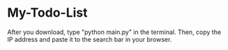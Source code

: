 # My-Todo-List
After you download, type "python main.py" in the terminal. Then, copy the IP address and paste it to the search bar in your browser.
